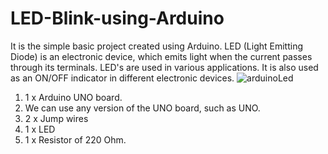 # LED-Blink-using-Arduino

It is the simple basic project created using Arduino. LED (Light Emitting Diode) is an electronic device, which emits light when the current passes through its terminals. LED's are used in various applications. It is also used as an ON/OFF indicator in different electronic devices. ![arduinoLed](https://user-images.githubusercontent.com/6374773/208240525-5cd31fa3-c048-49f5-a79f-0bca8a6da5f2.png)

1. 1 x Arduino UNO board.
2. We can use any version of the UNO board, such as UNO.
3. 2 x Jump wires
4. 1 x LED
5. 1 x Resistor of 220 Ohm.
